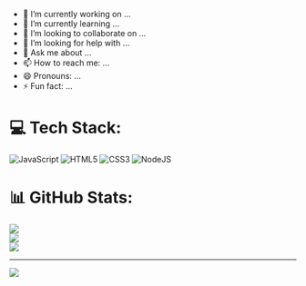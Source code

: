 - 🔭 I’m currently working on ...
- 🌱 I’m currently learning ...
- 👯 I’m looking to collaborate on ...
- 🤔 I’m looking for help with ...
- 💬 Ask me about ...
- 📫 How to reach me: ...
- 😄 Pronouns: ...
- ⚡ Fun fact: ...

# 💻 Tech Stack:
![JavaScript](https://img.shields.io/badge/javascript-%23323330.svg?style=for-the-badge&logo=javascript&logoColor=%23F7DF1E) ![HTML5](https://img.shields.io/badge/html5-%23E34F26.svg?style=for-the-badge&logo=html5&logoColor=white) ![CSS3](https://img.shields.io/badge/css3-%231572B6.svg?style=for-the-badge&logo=css3&logoColor=white) ![NodeJS](https://img.shields.io/badge/node.js-6DA55F?style=for-the-badge&logo=node.js&logoColor=white)
# 📊 GitHub Stats:
![](https://github-readme-stats.vercel.app/api?username=bt-Unialex&theme=default_repocard&hide_border=false&include_all_commits=false&count_private=false)<br/>
![](https://github-readme-streak-stats.herokuapp.com/?user=bt-Unialex&theme=default_repocard&hide_border=false)<br/>
![](https://github-readme-stats.vercel.app/api/top-langs/?username=bt-Unialex&theme=default_repocard&hide_border=false&include_all_commits=false&count_private=false&layout=compact)

---
[![](https://visitcount.itsvg.in/api?id=bt-Unialex&icon=0&color=0)](https://visitcount.itsvg.in)
